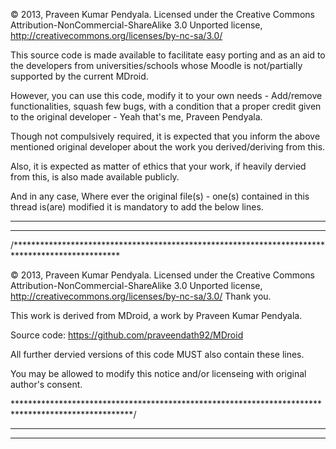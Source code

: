 © 2013, Praveen Kumar Pendyala.
Licensed under the Creative Commons Attribution-NonCommercial-ShareAlike 3.0 Unported license,
http://creativecommons.org/licenses/by-nc-sa/3.0/

This source code is made available to facilitate easy porting and as an aid to the developers from universities/schools whose Moodle is not/partially supported by the current MDroid.

However, you can use this code, modify it to your own needs - Add/remove functionalities, squash few bugs, with a condition that a proper credit given to the original developer - Yeah that's me, Praveen Pendyala.

Though not compulsively required, it is expected that you inform the above mentioned original developer about the work you derived/deriving from this.

Also, it is expected as matter of ethics that your work, if heavily dervied from this, is also made available publicly.


And in any case, Where ever the original file(s) - one(s) contained in this thread is(are) modified it is mandatory to add the below lines.


-----------------------------------------------------------------------------
-----------------------------------------------------------------------------

/************************************************************************************************

© 2013, Praveen Kumar Pendyala.
Licensed under the Creative Commons Attribution-NonCommercial-ShareAlike 3.0 Unported license,
http://creativecommons.org/licenses/by-nc-sa/3.0/ Thank you.

This work is derived from MDroid, a work by Praveen Kumar Pendyala.

Source code: https://github.com/praveendath92/MDroid


All further dervied versions of this code MUST also contain these lines.

You may be allowed to modify this notice and/or licenseing with original author's consent.

***************************************************************************************************/

-----------------------------------------------------------------------------
-----------------------------------------------------------------------------
